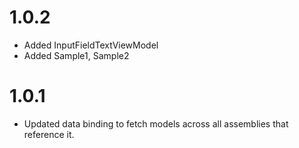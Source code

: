 1.0.2
==============
- Added InputFieldTextViewModel
- Added Sample1, Sample2 


1.0.1
==============
- Updated data binding to fetch models across all assemblies that reference it.